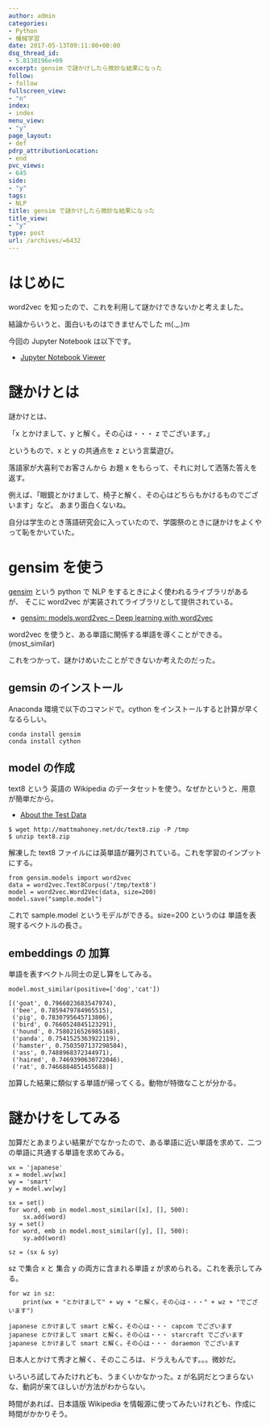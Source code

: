 ```yaml
---
author: admin
categories:
- Python
- 機械学習
date: 2017-05-13T09:11:00+00:00
dsq_thread_id:
- 5.8130196e+09
excerpt: gensim で謎かけしたら微妙な結果になった
follow:
- follow
fullscreen_view:
- "n"
index:
- index
menu_view:
- "y"
page_layout:
- def
pdrp_attributionLocation:
- end
pvc_views:
- 645
side:
- "y"
tags:
- NLP
title: gensim で謎かけしたら微妙な結果になった
title_view:
- "y"
type: post
url: /archives/=6432
---
```


はじめに
========

word2vec を知ったので、これを利用して謎かけできないかと考えました。

結論からいうと、面白いものはできませんでした m(.\_.)m

今回の Jupyter Notebook は以下です。

-   [Jupyter Notebook
    Viewer](https://nbviewer.jupyter.org/gist/tsu-nera/f2a7b3feaf5c841d53ce4e6c20c987cb)

謎かけとは
==========

謎かけとは、

「x とかけまして、y と解く。その心は・・・ z でございます。」

というもので、x と y の共通点を z という言葉遊び。

落語家が大喜利でお客さんから お題 x
をもらって、それに対して洒落た答えを返す。

例えば、「眼鏡とかけまして、椅子と解く、その心はどちらもかけるものでございます」など。
あまり面白くないね。

自分は学生のとき落語研究会に入っていたので、学園祭のときに謎かけをよくやって恥をかいていた。

gensim を使う
=============

[gensim](https://radimrehurek.com/gensim/index.html) という python で
NLP をするときによく使われるライブラリがあるが、 そこに word2vec
が実装されてライブラリとして提供されている。

-   [gensim: models.word2vec – Deep learning with
    word2vec](https://radimrehurek.com/gensim/models/word2vec.html)

word2vec
を使うと、ある単語に関係する単語を導くことができる。(most\_similar)

これをつかって、謎かけめいたことができないか考えたのだった。

gemsin のインストール
---------------------

Anaconda 環境で以下のコマンドで。cython
をインストールすると計算が早くなるらしい。

``` {.bash}
conda install gensim
conda install cython
```

model の作成
------------

text8 という 英語の Wikipedia
のデータセットを使う。なぜかというと、用意が簡単だから。

-   [About the Test Data](http://mattmahoney.net/dc/textdata.html)

``` {.bash}
$ wget http://mattmahoney.net/dc/text8.zip -P /tmp
$ unzip text8.zip
```

解凍した text8
ファイルには英単語が羅列されている。これを学習のインプットにする。

``` {.python}
from gensim.models import word2vec
data = word2vec.Text8Corpus('/tmp/text8')
model = word2vec.Word2Vec(data, size=200)
model.save("sample.model")
```

これで sample.model というモデルができる。size=200 というのは
単語を表現するベクトルの長さ。

embeddings の 加算
------------------

単語を表すベクトル同士の足し算をしてみる。

``` {.python}
model.most_similar(positive=['dog','cat'])

[('goat', 0.7966023683547974),
 ('bee', 0.7859479784965515),
 ('pig', 0.7830795645713806),
 ('bird', 0.7660524845123291),
 ('hound', 0.7580216526985168),
 ('panda', 0.7541525363922119),
 ('hamster', 0.7503507137298584),
 ('ass', 0.7488968372344971),
 ('haired', 0.7469390630722046),
 ('rat', 0.7466884851455688)]
```

加算した結果に類似する単語が帰ってくる。動物が特徴なことが分かる。

謎かけをしてみる
================

加算だとあまりよい結果がでなかったので、ある単語に近い単語を求めて、二つの単語に共通する単語を求めてみる。

``` {.python}
wx = 'japanese'
x = model.wv[wx]
wy = 'smart'
y = model.wv[wy]

sx = set()
for word, emb in model.most_similar([x], [], 500):
    sx.add(word)
sy = set()
for word, emb in model.most_similar([y], [], 500):
    sy.add(word)

sz = (sx & sy)
```

sz で集合 x と 集合 y の両方に含まれる単語 z
が求められる。これを表示してみる。

``` {.python}
for wz in sz:
    print(wx + "とかけまして" + wy + "と解く。その心は・・・" + wz + "でございます")
```

``` {.text}
japanese とかけまして smart と解く。その心は・・・ capcom でございます
japanese とかけまして smart と解く。その心は・・・ starcraft でございます
japanese とかけまして smart と解く。その心は・・・ doraemon でございます
```

日本人とかけて秀才と解く、そのこころは、ドラえもんです。。。微妙だ。

いろいろ試してみたけれども、うまくいかなかった。z
が名詞だとつまらないな、動詞が来てほしいが方法がわからない。

時間があれば、日本語版 Wikipedia
を情報源に使ってみたいけれども、作成に時間がかかりそう。
